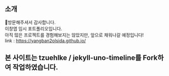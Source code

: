 ## 소개
🙏방문해주셔서 감사합니다.  
이창엽 임시 포트폴리오입니다.  
아직 많은 프로젝트를 경험해보지는 않았지만, 앞으로 채워나갈 예정입니다!  
link : https://yangban2olsida.github.io/  

## 본 사이트는 tzuehlke / jekyll-uno-timeline를 Fork하여 작업하였습니다. 

